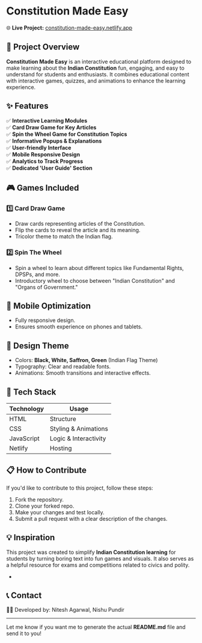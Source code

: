 

# Constitution Made Easy

🌐 **Live Project:** [constitution-made-easy.netlify.app](https://constitution-made-easy.netlify.app)

## 📖 Project Overview

**Constitution Made Easy** is an interactive educational platform designed to make learning about the **Indian Constitution** fun, engaging, and easy to understand for students and enthusiasts. It combines educational content with interactive games, quizzes, and animations to enhance the learning experience.


## ✨ Features

✅ **Interactive Learning Modules**  
✅ **Card Draw Game for Key Articles**  
✅ **Spin the Wheel Game for Constitution Topics**  
✅ **Informative Popups & Explanations**  
✅ **User-friendly Interface**  
✅ **Mobile Responsive Design**  
✅ **Analytics to Track Progress**  
✅ **Dedicated 'User Guide' Section**

## 🎮 Games Included

### 1️⃣ **Card Draw Game**
- Draw cards representing articles of the Constitution.
- Flip the cards to reveal the article and its meaning.
- Tricolor theme to match the Indian flag.

### 2️⃣ **Spin The Wheel**
- Spin a wheel to learn about different topics like Fundamental Rights, DPSPs, and more.
- Introductory wheel to choose between "Indian Constitution" and "Organs of Government."


## 📱 Mobile Optimization
- Fully responsive design.
- Ensures smooth experience on phones and tablets.

## 🎨 Design Theme
- Colors: **Black, White, Saffron, Green** (Indian Flag Theme)
- Typography: Clear and readable fonts.
- Animations: Smooth transitions and interactive effects.


## 🚀 Tech Stack

| Technology | Usage |
|------------|------|
| HTML | Structure |
| CSS | Styling & Animations |
| JavaScript | Logic & Interactivity |
| Netlify | Hosting |


## 📋 How to Contribute
If you'd like to contribute to this project, follow these steps:
1. Fork the repository.
2. Clone your forked repo.
3. Make your changes and test locally.
4. Submit a pull request with a clear description of the changes.

   
## 💡 Inspiration
This project was created to simplify **Indian Constitution learning** for students by turning boring text into fun games and visuals. It also serves as a helpful resource for exams and competitions related to civics and polity.

-
## 📞 Contact
👩‍💻 Developed by: Nitesh Agarwal, Nishu Pundir


---

Let me know if you want me to generate the actual **README.md** file and send it to you!
